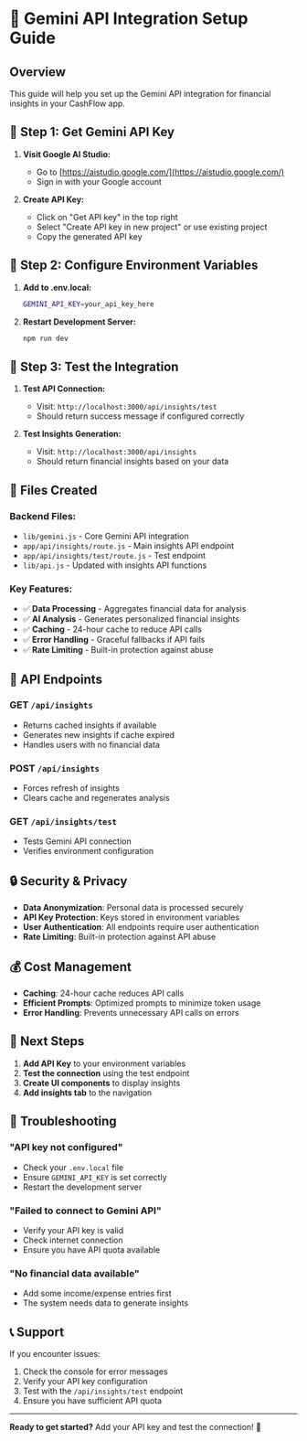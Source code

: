 # 🧠 Gemini API Integration Setup Guide

## Overview
This guide will help you set up the Gemini API integration for financial insights in your CashFlow app.

## 🔑 Step 1: Get Gemini API Key

1. **Visit Google AI Studio:**
   - Go to [https://aistudio.google.com/](https://aistudio.google.com/)
   - Sign in with your Google account

2. **Create API Key:**
   - Click on "Get API key" in the top right
   - Select "Create API key in new project" or use existing project
   - Copy the generated API key

## 🔧 Step 2: Configure Environment Variables

1. **Add to .env.local:**
   ```bash
   GEMINI_API_KEY=your_api_key_here
   ```

2. **Restart Development Server:**
   ```bash
   npm run dev
   ```

## 🧪 Step 3: Test the Integration

1. **Test API Connection:**
   - Visit: `http://localhost:3000/api/insights/test`
   - Should return success message if configured correctly

2. **Test Insights Generation:**
   - Visit: `http://localhost:3000/api/insights`
   - Should return financial insights based on your data

## 📁 Files Created

### Backend Files:
- `lib/gemini.js` - Core Gemini API integration
- `app/api/insights/route.js` - Main insights API endpoint
- `app/api/insights/test/route.js` - Test endpoint
- `lib/api.js` - Updated with insights API functions

### Key Features:
- ✅ **Data Processing** - Aggregates financial data for analysis
- ✅ **AI Analysis** - Generates personalized financial insights
- ✅ **Caching** - 24-hour cache to reduce API calls
- ✅ **Error Handling** - Graceful fallbacks if API fails
- ✅ **Rate Limiting** - Built-in protection against abuse

## 🎯 API Endpoints

### GET `/api/insights`
- Returns cached insights if available
- Generates new insights if cache expired
- Handles users with no financial data

### POST `/api/insights`
- Forces refresh of insights
- Clears cache and regenerates analysis

### GET `/api/insights/test`
- Tests Gemini API connection
- Verifies environment configuration

## 🔒 Security & Privacy

- **Data Anonymization**: Personal data is processed securely
- **API Key Protection**: Keys stored in environment variables
- **User Authentication**: All endpoints require user authentication
- **Rate Limiting**: Built-in protection against API abuse

## 💰 Cost Management

- **Caching**: 24-hour cache reduces API calls
- **Efficient Prompts**: Optimized prompts to minimize token usage
- **Error Handling**: Prevents unnecessary API calls on errors

## 🚀 Next Steps

1. **Add API Key** to your environment variables
2. **Test the connection** using the test endpoint
3. **Create UI components** to display insights
4. **Add insights tab** to the navigation

## 🐛 Troubleshooting

### "API key not configured"
- Check your `.env.local` file
- Ensure `GEMINI_API_KEY` is set correctly
- Restart the development server

### "Failed to connect to Gemini API"
- Verify your API key is valid
- Check internet connection
- Ensure you have API quota available

### "No financial data available"
- Add some income/expense entries first
- The system needs data to generate insights

## 📞 Support

If you encounter issues:
1. Check the console for error messages
2. Verify your API key configuration
3. Test with the `/api/insights/test` endpoint
4. Ensure you have sufficient API quota

---

**Ready to get started?** Add your API key and test the connection! 🎉 